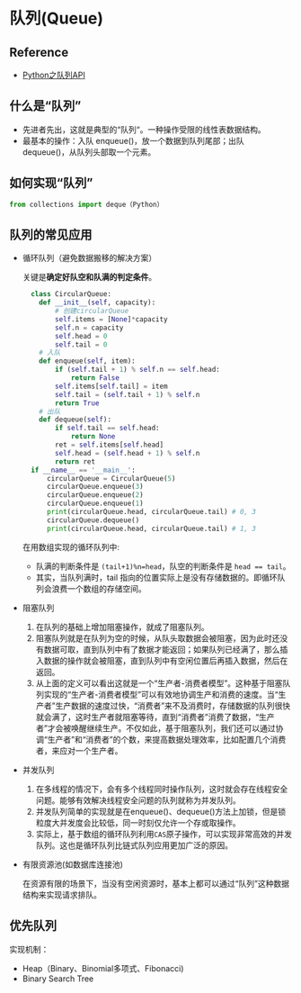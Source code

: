 # 队列(Queue)

## Reference

- [Python之队列API](http://python.jobbole.com/87577/)

## 什么是“队列”

- 先进者先出，这就是典型的“队列“。一种操作受限的线性表数据结构。
- 最基本的操作：入队 enqueue()，放一个数据到队列尾部；出队 dequeue()，从队列头部取一个元素。

## 如何实现“队列”

```py
from collections import deque（Python）
```

## 队列的常见应用

- 循环队列（避免数据搬移的解决方案）

  关键是**确定好队空和队满的判定条件**。

  ```py
    class CircularQueue:
      def __init__(self, capacity):
          # 创建circularQueue
          self.items = [None]*capacity
          self.n = capacity
          self.head = 0
          self.tail = 0
      # 入队
      def enqueue(self, item):
          if (self.tail + 1) % self.n == self.head:
              return False
          self.items[self.tail] = item
          self.tail = (self.tail + 1) % self.n
          return True
      # 出队
      def dequeue(self):
          if self.tail == self.head:
              return None
          ret = self.items[self.head]
          self.head = (self.head + 1) % self.n
          return ret
    if __name__ == '__main__':
        circularQueue = CircularQueue(5)
        circularQueue.enqueue(3)
        circularQueue.enqueue(2)
        circularQueue.enqueue(1)
        print(circularQueue.head, circularQueue.tail) # 0, 3
        circularQueue.dequeue()
        print(circularQueue.head, circularQueue.tail) # 1, 3
  ```

  在用数组实现的循环队列中:
  - 队满的判断条件是 `(tail+1)%n=head`，队空的判断条件是 `head == tail`。
  - 其实，当队列满时，tail 指向的位置实际上是没有存储数据的。即循环队列会浪费一个数组的存储空间。

- 阻塞队列

  1. 在队列的基础上增加阻塞操作，就成了阻塞队列。
  2. 阻塞队列就是在队列为空的时候，从队头取数据会被阻塞，因为此时还没有数据可取，直到队列中有了数据才能返回；如果队列已经满了，那么插入数据的操作就会被阻塞，直到队列中有空闲位置后再插入数据，然后在返回。
  3. 从上面的定义可以看出这就是一个“生产者-消费者模型”。这种基于阻塞队列实现的“生产者-消费者模型”可以有效地协调生产和消费的速度。当“生产者”生产数据的速度过快，“消费者”来不及消费时，存储数据的队列很快就会满了，这时生产者就阻塞等待，直到“消费者”消费了数据，“生产者”才会被唤醒继续生产。不仅如此，基于阻塞队列，我们还可以通过协调“生产者”和“消费者”的个数，来提高数据处理效率，比如配置几个消费者，来应对一个生产者。

- 并发队列

  1. 在多线程的情况下，会有多个线程同时操作队列，这时就会存在线程安全问题。能够有效解决线程安全问题的队列就称为并发队列。
  2. 并发队列简单的实现就是在enqueue()、dequeue()方法上加锁，但是锁粒度大并发度会比较低，同一时刻仅允许一个存或取操作。
  3. 实际上，基于数组的循环队列利用`CAS`原子操作，可以实现非常高效的并发队列。这也是循环队列比链式队列应用更加广泛的原因。

- 有限资源池(如数据库连接池)

  在资源有限的场景下，当没有空闲资源时，基本上都可以通过“队列”这种数据结构来实现请求排队。

## 优先队列

实现机制：

- Heap（Binary、Binomial多项式、Fibonacci)
- Binary Search Tree
